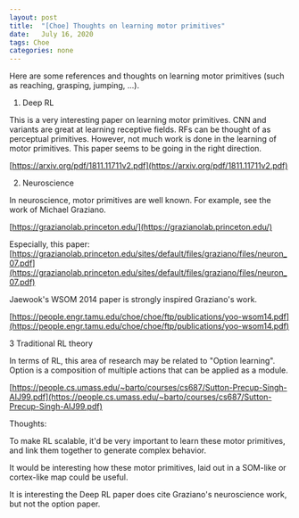 ```yaml
---
layout: post
title:  "[Choe] Thoughts on learning motor primitives"
date:   July 16, 2020
tags: Choe 
categories: none
---
```




Here are some references and thoughts on learning motor primitives (such as reaching, grasping, jumping, ...).



1. Deep RL

This is a very interesting paper on learning motor primitives. CNN and variants are great at learning receptive fields. RFs can be thought of as perceptual primitives. However, not much work is done in the learning of motor primitives. This paper seems to be going in the right direction.

[https://arxiv.org/pdf/1811.11711v2.pdf](https://arxiv.org/pdf/1811.11711v2.pdf)

2. Neuroscience



In neuroscience, motor primitives are well known. For example, see the work of Michael Graziano.

[https://grazianolab.princeton.edu/](https://grazianolab.princeton.edu/)


Especially, this paper:
[https://grazianolab.princeton.edu/sites/default/files/graziano/files/neuron_07.pdf](https://grazianolab.princeton.edu/sites/default/files/graziano/files/neuron_07.pdf)







Jaewook's WSOM 2014 paper is strongly inspired Graziano's work.

[https://people.engr.tamu.edu/choe/choe/ftp/publications/yoo-wsom14.pdf](https://people.engr.tamu.edu/choe/choe/ftp/publications/yoo-wsom14.pdf)





3 Traditional RL theory

In terms of RL, this area of research may be related to "Option learning". Option is a composition of multiple actions that can be applied as a module.

[https://people.cs.umass.edu/~barto/courses/cs687/Sutton-Precup-Singh-AIJ99.pdf](https://people.cs.umass.edu/~barto/courses/cs687/Sutton-Precup-Singh-AIJ99.pdf)


Thoughts:

To make RL scalable, it'd be very important to learn these motor primitives, and link them together to generate complex behavior.

It would be interesting how these motor primitives, laid out in a SOM-like or cortex-like map could be useful.

It is interesting the Deep RL paper does cite Graziano's neuroscience work, but not the option paper.



 

